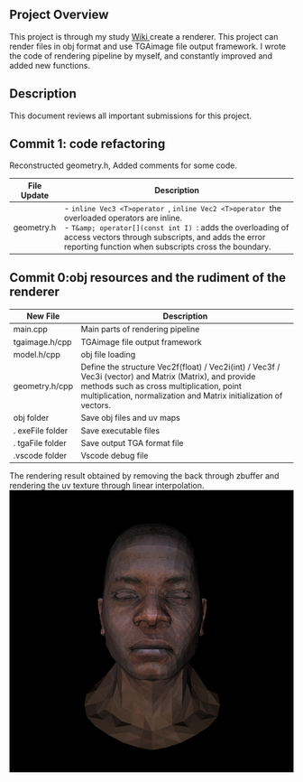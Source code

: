 ## Project Overview

This project is through my study [Wiki ](https://github.com/ssloy/tinyrenderer/wiki)create a renderer. This project can render files in obj format and use TGAimage file output framework. I wrote the code of rendering pipeline by myself, and constantly improved and added new functions.

## Description

This document reviews all important submissions for this project.

## Commit 1: code refactoring

Reconstructed geometry.h, Added comments for some code.

| File Update | Description                                                                                                                                                                                                                                                                               |
| ----------- | ----------------------------------------------------------------------------------------------------------------------------------------------------------------------------------------------------------------------------------------------------------------------------------------- |
| geometry.h  | - `inline Vec3 <T>operator `, `inline Vec2 <T>operator `the overloaded operators are inline. <br />- `T&amp; operator[](const int I) `: adds the overloading of access vectors through subscripts, and adds the error reporting function when subscripts cross the boundary.<br /> |
## Commit 0:obj resources and the rudiment of the renderer

| New File         | Description                                                                                                                                                                                                              |
| ---------------- | ------------------------------------------------------------------------------------------------------------------------------------------------------------------------------------------------------------------------ |
| main.cpp         | Main parts of rendering pipeline                                                                                                                                                                                         |
| tgaimage.h/cpp   | TGAimage file output framework                                                                                                                                                                                           |
| model.h/cpp      | obj file loading                                                                                                                                                                                                         |
| geometry.h/cpp   | Define the structure Vec2f(float) / Vec2i(int) / Vec3f / Vec3i (vector) and Matrix (Matrix), and provide methods such as cross multiplication, point multiplication, normalization and Matrix initialization of vectors. |
| obj folder       | Save obj files and uv maps                                                                                                                                                                                               |
| . exeFile folder | Save executable files                                                                                                                                                                                                    |
| . tgaFile folder | Save output TGA format file                                                                                                                                                                                              |
| .vscode folder   | Vscode debug file                                                                                                                                                                                                        |

The rendering result obtained by removing the back through zbuffer and rendering the uv texture through linear interpolation.<br />
<img src="https://github.com/a446187673/MyTinyRenderer/blob/master/picture/output.png?raw=true"></img>
